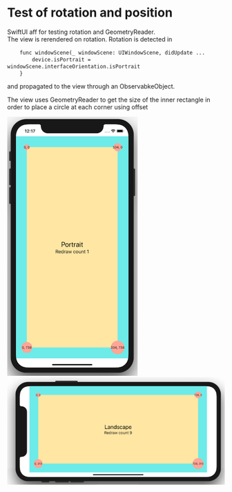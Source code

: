 # Test of rotation and position

SwiftUI aff for testing rotation and GeometryReader.  
The view is rerendered on rotation. Rotation is detected in
```
    func windowScene(_ windowScene: UIWindowScene, didUpdate ...
        device.isPortrait = windowScene.interfaceOrientation.isPortrait
    }
```
and propagated to the view through an ObservabkeObject.

The view uses GeometryReader to get the size of the inner rectangle in order to place a circle at each corner using offset

![](/images/img1.png) ![](/images/img2.png)